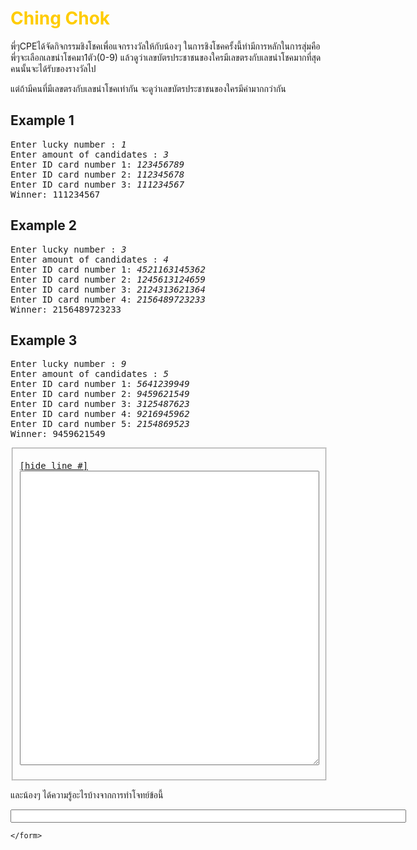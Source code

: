 <div id="current" aria-labelledby="ui-id-21" role="tabpanel" class="ui-tabs-panel ui-corner-bottom ui-widget-content" aria-hidden="false">
    <form method="post" action="/elab/lab/submit/1023/11635/19097/" enctype="multipart/form-data" autocomplete="off">
      <div id="assignment-body">
        <input type="hidden" name="csrfmiddlewaretoken" value="LtCKthYCBP2zXD5yvoPL6kr4pdM1ftfna50RUecVRsuo5hQZlwaOaGg4rVN7XyvX">
        <h1><span style="color:#FFCC00;">Ching Chok</span></h1><p>พี่ๆCPEได้จัดกิจกรรมชิงโชคเพื่อแจกรางวัลให้กับน้องๆ ในการชิงโชคครั้งนี้ทำมีการหลักในการสุ่มคือ พี่ๆจะเลือกเลขนำโชคมา1ตัว(0-9) แล้วดูว่าเลขบัตรประชาชนของใครมีเลขตรงกับเลขนำโชคมากที่สุด คนนั้นจะได้รับของรางวัลไป</p><p>แต่ถ้ามีคนที่มีเลขตรงกับเลขนำโชคเท่ากัน จะดูว่าเลขบัตรประชาชนของใครมีค่ามากกว่ากัน</p><h2>Example 1</h2><p></p><pre class="output">Enter lucky number : <em>1</em>
Enter amount of candidates : <em>3</em>
Enter ID card number 1: <em>123456789</em>
Enter ID card number 2: <em>112345678</em> 
Enter ID card number 3: <em>111234567</em> 
Winner: 111234567
</pre><p></p><h2>Example 2</h2><p></p><pre class="output">Enter lucky number : <em>3</em>
Enter amount of candidates : <em>4</em>
Enter ID card number 1: <em>4521163145362</em>
Enter ID card number 2: <em>1245613124659</em>
Enter ID card number 3: <em>2124313621364</em>
Enter ID card number 4: <em>2156489723233</em>
Winner: 2156489723233
</pre><p></p><h2>Example 3</h2><p></p><pre class="output">Enter lucky number : <em>9</em>
Enter amount of candidates : <em>5</em>
Enter ID card number 1: <em>5641239949</em>
Enter ID card number 2: <em>9459621549</em>
Enter ID card number 3: <em>3125487623</em>
Enter ID card number 4: <em>9216945962</em>
Enter ID card number 5: <em>2154869523</em>
Winner: 9459621549
</pre><p></p><p></p><fieldset><pre><div class="code-menu"><a href="#" class="lineno-toggle">[hide line #]</a></div><code class="source"><textarea class="codeblank" cols="57" name="b1" rows="31" wrap="off" autocomplete="off"></textarea></code></pre></fieldset><p></p><p>และน้องๆ ได้ความรู้อะไรบ้างจากการทำโจทย์ข้อนี้</p><p><input class="textblank" name="b2" size="76" type="text" value=""></p> 
      </div>
      
      
    </form>
  </div>